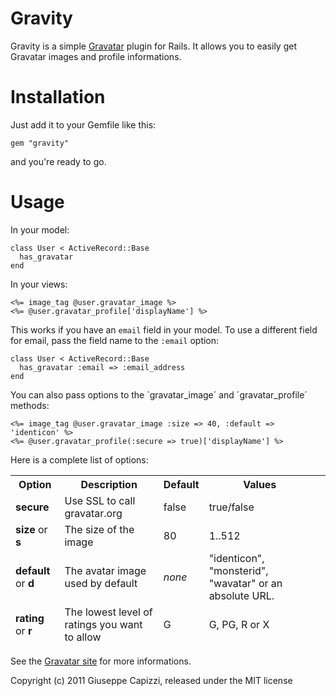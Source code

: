 Gravity
=======

Gravity is a simple [Gravatar](http://gravatar.com) plugin for Rails. It allows you to easily get Gravatar images and profile informations.

Installation
============

Just add it to your Gemfile like this:

    gem "gravity"

and you're ready to go.

Usage
====

In your model:

    class User < ActiveRecord::Base
      has_gravatar
    end

In your views:

    <%= image_tag @user.gravatar_image %>
    <%= @user.gravatar_profile['displayName'] %>

This works if you have an `email` field in your model. To use a different field for email, pass the field name to the `:email` option:

    class User < ActiveRecord::Base
      has_gravatar :email => :email_address
    end

You can also pass options to the ´gravatar_image´ and ´gravatar_profile´ methods:

    <%= image_tag @user.gravatar_image :size => 40, :default => 'identicon' %>
    <%= @user.gravatar_profile(:secure => true)['displayName'] %>

Here is a complete list of options:

<table width="100%">
  <thead>
    <th>Option</th>
    <th>Description</th>
    <th>Default</th>
    <th>Values<th>
  </tr>
  <tr>
    <td><b>secure</b></td>
    <td>Use SSL to call gravatar.org</td>
    <td>false</td>
    <td>true/false</td>
  </tr>
  <tr>
    <td><b>size</b> or <b>s</b></td>
    <td>The size of the image</td>
    <td>80</td>
    <td>1..512</td>
  </tr>
  <tr>
    <td><b>default</b> or <b>d</b></td>
    <td>The avatar image used by default</td>
    <td><i>none</i></td>
    <td>"identicon", "monsterid", "wavatar" or an absolute URL.</td>
  </tr>
  <tr>
    <td><b>rating</b> or <b>r</b></td>
    <td>The lowest level of ratings you want to allow</td>
    <td>G</td>
    <td>G, PG, R or X</td>
  </tr>
</table>

See the [Gravatar site](gravatar.com/site/implement/images) for more informations.

Copyright (c) 2011 Giuseppe Capizzi, released under the MIT license
